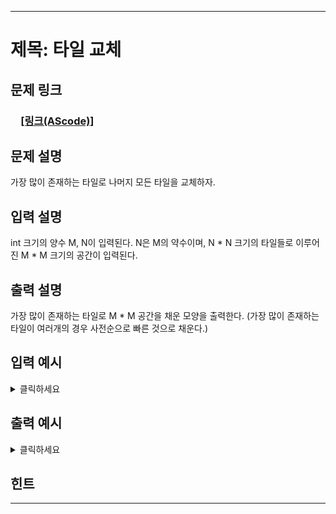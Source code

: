 <hr/>

# 제목: 타일 교체

## 문제 링크
### 　[**[링크(AScode)]**]()

## 문제 설명
가장 많이 존재하는 타일로 나머지 모든 타일을 교체하자.
　
## 입력 설명
int 크기의 양수 M, N이 입력된다. N은 M의 약수이며, N * N 크기의 타일들로 이루어진 M * M 크기의 공간이 입력된다.

## 출력 설명
가장 많이 존재하는 타일로 M * M 공간을 채운 모양을 출력한다. (가장 많이 존재하는 타일이 여러개의 경우 사전순으로 빠른 것으로 채운다.)
　
## 입력 예시
<details><summary>클릭하세요</summary>
<pre>
4 2
AAAA
ABAB
BBBB
XCBS
</pre>
</details>

## 출력 예시
<details><summary>클릭하세요</summary>
<pre>AAAA
ABAB
AAAA
ABAB
</pre>
</details>

## 힌트

<hr/>
